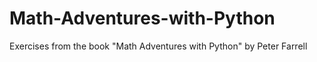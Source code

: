 # Math-Adventures-with-Python
Exercises from the book "Math Adventures with Python" by Peter Farrell

